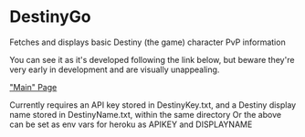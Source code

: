 # DestinyGo
Fetches and displays basic Destiny (the game) character PvP information

You can see it as it's developed following the link below, but beware they're very early in development and are visually unappealing.

["Main" Page](https://arcane-lowlands-89340.herokuapp.com/index)

Currently requires an API key stored in DestinyKey.txt, and a Destiny display name stored in DestinyName.txt, within the same directory
Or the above can be set as env vars for heroku as APIKEY and DISPLAYNAME